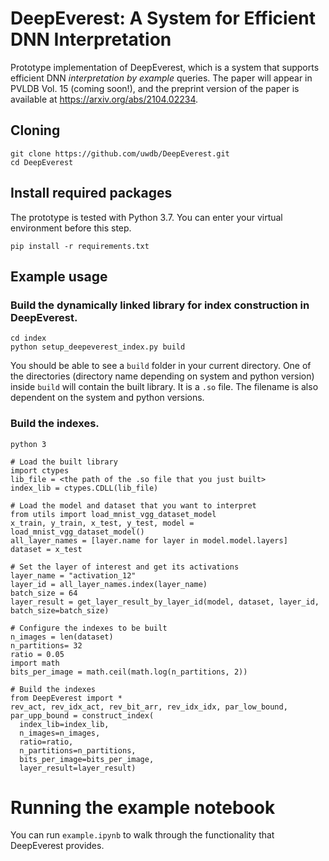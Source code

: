 # DeepEverest: A System for Efficient DNN Interpretation

Prototype implementation of DeepEverest, which is a system that supports efficient DNN *interpretation by example* queries. The paper will appear in PVLDB Vol. 15 (coming soon!), and the preprint version of the paper is available at https://arxiv.org/abs/2104.02234.

## Cloning
`git clone https://github.com/uwdb/DeepEverest.git` <br>
`cd DeepEverest`

## Install required packages
The prototype is tested with Python 3.7. You can enter your virtual environment before this step.

`pip install -r requirements.txt`

## Example usage

### Build the dynamically linked library for index construction in DeepEverest.
`cd index` <br>
`python setup_deepeverest_index.py build`

You should be able to see a `build` folder in your current directory. One of the directories (directory name depending on system and python version) inside `build` will contain the built library. It is a `.so` file. The filename is also dependent on the system and python versions.


### Build the indexes.
`python 3`

```
# Load the built library
import ctypes
lib_file = <the path of the .so file that you just built>
index_lib = ctypes.CDLL(lib_file)

# Load the model and dataset that you want to interpret
from utils import load_mnist_vgg_dataset_model
x_train, y_train, x_test, y_test, model = load_mnist_vgg_dataset_model()
all_layer_names = [layer.name for layer in model.model.layers]
dataset = x_test

# Set the layer of interest and get its activations
layer_name = "activation_12"
layer_id = all_layer_names.index(layer_name)
batch_size = 64
layer_result = get_layer_result_by_layer_id(model, dataset, layer_id, batch_size=batch_size)

# Configure the indexes to be built
n_images = len(dataset)
n_partitions= 32
ratio = 0.05
import math
bits_per_image = math.ceil(math.log(n_partitions, 2))

# Build the indexes
from DeepEverest import *
rev_act, rev_idx_act, rev_bit_arr, rev_idx_idx, par_low_bound, par_upp_bound = construct_index(
  index_lib=index_lib,
  n_images=n_images,
  ratio=ratio,
  n_partitions=n_partitions,
  bits_per_image=bits_per_image,
  layer_result=layer_result)

```

# Running the example notebook
You can run `example.ipynb` to walk through the functionality that DeepEverest provides.
